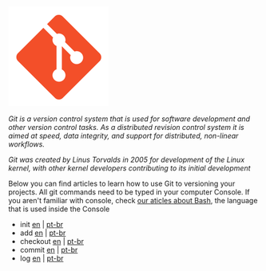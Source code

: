 ![git](icon.png)

*Git is a version control system that is used for software development and other version control tasks. As a distributed revision control system it is aimed at speed, data integrity, and support for distributed, non-linear workflows.*

*Git was created by Linus Torvalds in 2005 for development of the Linux kernel, with other kernel developers contributing to its initial development*

Below you can find articles to learn how to use Git to versioning your projects. All git commands need to be typed in your computer Console. If you aren't familiar with console, check [our aticles about Bash](https://github.com/knowledge-club/bash), the language that is used inside the Console

- init [en](content/en/init.md) | [pt-br](content/pt-br/init.md)
- add [en](content/en/add.md) | [pt-br](content/pt-br/add.md)
- checkout [en](content/en/checkout.md) | [pt-br](content/pt-br/checkout.md)
- commit [en](content/en/commit.md) | [pt-br](content/pt-br/commit.md)
- log [en](content/en/log.md) | [pt-br](content/pt-br/log.md)
